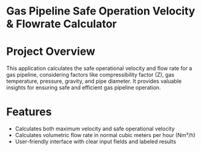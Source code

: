 # Gas Pipeline Safe Operation Velocity & Flowrate Calculator


# Project Overview
This application calculates the safe operational velocity and flow rate for a gas pipeline, considering factors like compressibility factor (Z), gas temperature, pressure, gravity, and pipe diameter. It provides valuable insights for ensuring safe and efficient gas pipeline operation.


# Features
- Calculates both maximum velocity and safe operational velocity
- Calculates volumetric flow rate in normal cubic meters per hour (Nm³/h)
- User-friendly interface with clear input fields and labeled results

